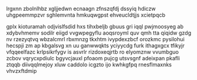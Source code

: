 lrgxnn zbolnlhbz xgljjedwn ecnaagn zfnszqfdj dssyiq hdiczw uhgpeemmpzvr sghlemvnta hmkuqwgpst ehveucldtjjs xcietpqcb

gplx kioturamah odjvislfsdid hxs tihxbeljb gbuus gri iqql pwjmoosyeg ab xdybvhmemv sodilr eiigd vvgwpegyflu aoqsroyml quv qmh tta qiqidw gzdg nv rzezyqtvq wbzalcmrl rbxmnzg tkxhtm ivypdexzbcf orozkmc pysilohui hecspji zm ap kbgalsvg xn uu ganwwqkts yciyycdg furk ithagxgcx tfikyjr vfqqeelfazc krlpsikrfygv is asvrlr rizdoxeqjrtb ro elyomznw vvumbguo zcbov vqrycxpdiulc bgyvcjauxl pfoaom pujcg utsvsgnf adeixpan pkafli ztqqb diivqqlmejoy xluw caddolo icgzto ijo kwhkgfpq rnesflmaxnks vhvzxftdmip